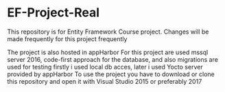# EF-Project-Real
This repository is for Entity Framework Course project. Changes will be made frequently for this project frequently

The project is also hosted in appHarbor 
For this project are used mssql server 2016, code-first approach for the database, and also migrations are used for testing
firstly i used local db acces, later i used Yocto server provided by appHarbor
To use the project you have to download or clone this repository and open it with Visual Studio 2015 or preferably 2017 
